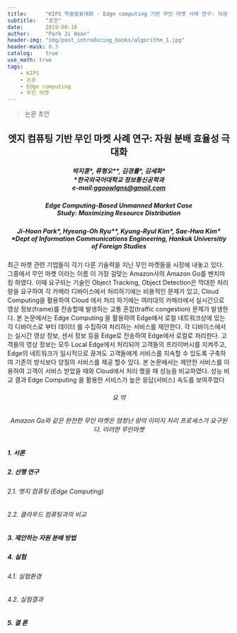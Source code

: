 ```yaml
---
title:      "KIPS 학술발표대회 - Edge computing 기반 무인 마켓 사례 연구: 자원 분배 효율성 극대화"
subtitle:   "초안"
date:       2019-08-10
author:     "Park Ji Hoon"
header-img: "img/post_introducing_books/algorithm_1.jpg"
header-mask: 0.3
catalog:    true
use_math: true
tags:
    - KIPS
    - 논문
    - Edge computing
    - 무인 마켓
---
```

> 논문 초안

## <center>엣지 컴퓨팅 기반 무인 마켓 사례 연구: 자원 분배 효율성 극대화</center>

##### <center>박지훈*, 류형오**, 김경률*, 김세화*<br> *한국외국어대학교 정보통신공학과 <br> e-mail:ggoowlgns@gmail.com </center>

##### <center>Edge Computing-Based Unmanned Market Case <br> Study: Maximizing Resource Distribution </center>

##### <center> Ji-Hoon Park*, Hyeong-Oh Ryu**, Kyung-Ryul Kim*, Sae-Hwa Kim*<br> *Dept of Information Communications Engineering, Hankuk Universitiy of Foreign Studies </center>

최근 마켓 관련 기업들이 각기 다른 기술력을 지닌 무인 마켓들을 시장에 내놓고 있다. 그중에서 무인 마켓 이라는 이름
이 가장 걸맞는 Amazon사의 Amazon Go를 벤치마킹 하였다. 이때 요구되는 기술인 Object Tracking, Object Detection은
막대한 처리량을 요구하여 각 카메라 디바이스에서 처리하기에는 비용적인 문제가 있고, Cloud Computing을 활용하여 Cloud
에서 처리 하기에는 여러대의 카메라에서 실시간으로 영상 정보(frame)를 전송할때 발생하는 교통 혼잡(traffic congestion)
문제가 발생한다. 본 논문에서는 Edge Computing 을 활용하여 Edge에서 로컬 네트워크상에 있는 각 디바이스로 부터 데이터
를 수집하여 처리하는 서비스를 제안한다. 각 디바이스에서는 실시간 영상 정보, 센서 정보 등을 Edge로 전송하여 Edge에서
로컬로 처리한다. 고객들의 영상 정보는 모두 Local Edge에서 처리되어 고객들의 프라이버시를 지켜주고, Edge의 네트워크가
일시적으로 끊겨도 고객들에게 서비스를 지속할 수 있도록 구축하여 기존의 방식보다 양질의 서비스를 제공 할수 있다. 본
논문에서는 제안한 서비스를 이용하여 고객이 서비스 받았을 때와 Cloud에서 처리 했을 때 성능을 비교하였다. 성능 비교
결과 Edge Computing 을 활용한 서비스가 높은 응답(서비스) 속도를 보여주었다

###### <center>요  약</center>
###### <center> Amazon Go와 같은 완전한 무인 마켓은 엄청난 량의 이미지 처리 프로세스가 요구된다. 이러한 무인마켓  </center>



##### 1. 서론
##### 2. 선행 연구
###### 2.1. 엣지 컴퓨팅 (Edge Computing)
###### 2.2. 클라우드 컴퓨팅과의 비교
##### 3. 제안하는 자원 분배 방법
##### 4. 실험
###### 4.1. 실험환경
###### 4.2. 실험결과
##### 5. 결 론

